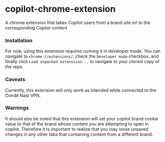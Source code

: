 # copilot-chrome-extension
A chrome extension that takes Copilot users from a brand site url to the corresponding Copilot content

### Installation
For now, using this extension requires running it in developer mode. You can
navigate to `chrome://extensions/`, check the `Developer mode` checkbox, and
finally click `Load unpacked extenssion...` to navigate to your cloned copy of
the repo.

### Caveats
Currently, this extension will only work as intended while connected to the
Condé Nast VPN.

### Warnings
It should also be noted that this extension will set your copilot brand cookie
value to that of the brand whose content you are attempting to open in copilot.
Therefore it is important to realize that you may loose unsaved changes in any
other tabs that containing content from a different brand.
